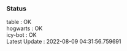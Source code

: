 ### Status


table : OK  
hogwarts : OK  
icy-bot : OK  
Latest Update : 2022-08-09 04:31:56.759691
